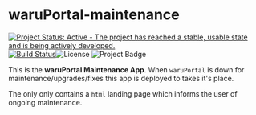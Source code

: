 # waruPortal-maintenance

[![Project Status: Active - The project has reached a stable, usable state and is being actively developed.](http://www.repostatus.org/badges/latest/active.svg)](http://www.repostatus.org/#active) [![Build Status](https://travis-ci.org/aberWARU/waruPortal-maintenance.svg?branch=master)](https://travis-ci.org/aberWARU/waruPortal-maintenance)![License](https://img.shields.io/badge/license-GNU%20GPL%20v3.0-blue.svg "GNU GPL v3.0") ![Project Badge](https://img.shields.io/badge/shiny-waruPortal-ff69b4.svg)

This is the **waruPortal Maintenance App**. When `waruPortal` is down for maintenance/upgrades/fixes this app is deployed to takes it's place.

The only only contains a `html` landing page which informs the user of ongoing maintenance.


